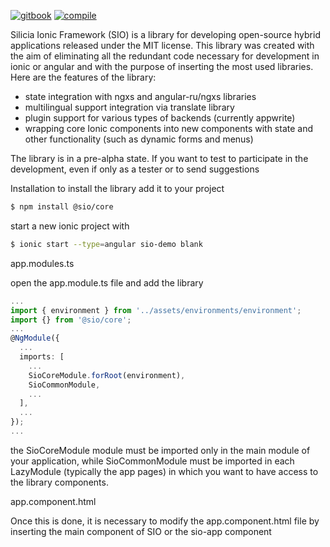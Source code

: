 [![gitbook](https://img.shields.io/badge/documentation-gitbook-blue)](https://silicia-apps.gitbook.io/sio-framework/)
[![compile](https://github.com/silicia-apps/sio/actions/workflows/compile.yml/badge.svg)](https://github.com/silicia-apps/sio/actions/workflows/compile.yml)

Silicia Ionic Framework (SIO) is a library for developing open-source hybrid applications released under the MIT license. This library was created with the aim of eliminating all the redundant code necessary for development in ionic or angular and with the purpose of inserting the most used libraries. Here are the features of the library:

* state integration with ngxs and angular-ru/ngxs libraries
* multilingual support integration via translate library
* plugin support for various types of backends (currently appwrite)
* wrapping core Ionic components into new components with state and other functionality (such as dynamic forms and menus)

The library is in a pre-alpha state. If you want to test to participate in the development, even if only as a tester or to send suggestions

Installation
to install the library add it to your project

```bash
$ npm install @sio/core
```
start a new ionic project with

```bash
$ ionic start --type=angular sio-demo blank
```
app.modules.ts

open the app.module.ts file and add the library

```ts
...
import { environment } from '../assets/environments/environment';
import {} from '@sio/core';
...
@NgModule({
  ...
  imports: [
    ...
    SioCoreModule.forRoot(environment),
    SioCommonModule,
    ...
  ],
  ...
});
...
```

the SioCoreModule module must be imported only in the main module of your application, while SioCommonModule must be imported in each LazyModule (typically the app pages) in which you want to have access to the library components.

app.component.html

Once this is done, it is necessary to modify the app.component.html file by inserting the main component of SIO or the sio-app component

<sio-app></sio-app>
